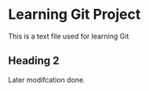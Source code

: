 # Learning Git Project

This is a text file used for learning Git

## Heading 2

Later modifcation done. 